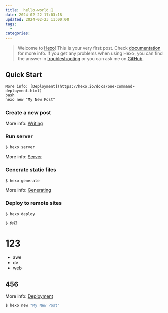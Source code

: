 ```yaml
---
title:  hello-world 🌷
date: 2024-02-22 17:03:18
updated: 2024-02-23 11:00:00
tags: 
  - 
categories: 
---
```

>Welcome to [Hexo](https://hexo.io/)! This is your very first post. Check [documentation](https://hexo.io/docs/) for more info. 
>If you get any problems when using Hexo, you can find the answer in [troubleshooting](https://hexo.io/docs/troubleshooting.html) or you can ask me on [GitHub](https://github.com/hexojs/hexo/issues).
 
 <!-- more -->

## Quick Start
```
More info: [Deployment](https://hexo.io/docs/one-command-deployment.html)
bash
hexo new "My New Post"
```

### Create a new post

More info: [Writing](https://hexo.io/docs/writing.html)

### Run server

``` bash
$ hexo server
```

More info: [Server](https://hexo.io/docs/server.html)

### Generate static files

``` bash
$ hexo generate
```

More info: [Generating](https://hexo.io/docs/generating.html)

### Deploy to remote sites

``` bash
$ hexo deploy
```

```bash
$ 你好
```

# 123

- awe
- dv
- web

## 456

More info: [Deployment](https://hexo.io/docs/one-command-deployment.html)
``` bash
$ hexo new "My New Post"
